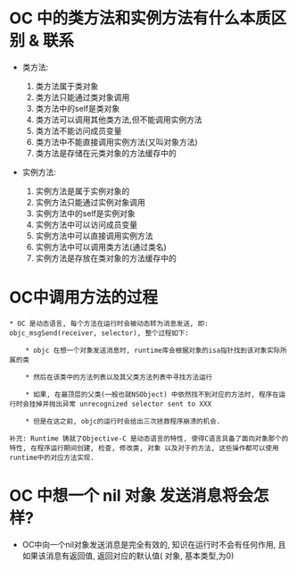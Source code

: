 # OC 中的类方法和实例方法有什么本质区别 & 联系

* 类方法:
    
    1. 类方法属于类对象
    2. 类方法只能通过类对象调用
    3. 类方法中的self是类对象
    4. 类方法可以调用其他类方法,但不能调用实例方法
    5. 类方法不能访问成员变量
    6. 类方法中不能直接调用实例方法(又叫对象方法)
    7. 类方法是存储在元类对象的方法缓存中的
    
* 实例方法:

    1. 实例方法是属于实例对象的
    2. 实例方法只能通过实例对象调用
    3. 实例方法中的self是实例对象
    4. 实例方法中可以访问成员变量
    5. 实例方法中可以直接调用实例方法
    6. 实例方法中可以调用类方法(通过类名)
    7. 实例方法是存放在类对象的方法缓存中的
    
# OC中调用方法的过程

    * OC 是动态语言, 每个方法在运行时会被动态转为消息发送, 即:
    objc_msgSend(receiver, selector), 整个过程如下:
    
        * objc 在想一个对象发送消息时, runtime库会根据对象的isa指针找到该对象实际所属的类
        
        * 然后在该类中的方法列表以及其父类方法列表中寻找方法运行
        
        * 如果, 在最顶层的父类(一般也就NSObject) 中依然找不到对应的方法时, 程序在运行时会挂掉并抛出异常 unrecognized selector sent to XXX
        
        * 但是在这之前, objc的运行时会给出三次拯救程序崩溃的机会.
    
    补充: Runtime 铸就了Objective-C 是动态语言的特性, 使得C语言具备了面向对象那个的特性, 在程序运行期间创建, 检查, 修改类, 对象 以及对于的方法, 这些操作都可以使用runtime中的对应方法实现.
        
# OC 中想一个 nil 对象 发送消息将会怎样?

* OC中向一个nil对象发送消息是完全有效的, 知识在运行时不会有任何作用, 且如果该消息有返回值, 返回对应的默认值( 对象, 基本类型,为0)
        
        
<br />
<br />
<br />

